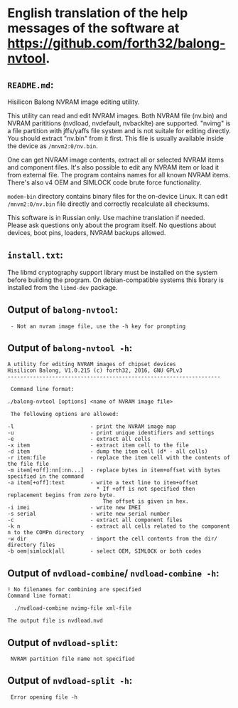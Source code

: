 # English translation of the help messages of the software at https://github.com/forth32/balong-nvtool.

## `README.md`:

Hisilicon Balong NVRAM image editing utility.

This utility can read and edit NVRAM images. Both NVRAM file (nv.bin) and NVRAM parititions (nvdload, nvdefault, nvbacklte) are supported. "nvimg" is a file partition with jffs/yaffs file system and is not suitale for editing directly. You should extract "nv.bin" from it first. This file is usually available inside the device as `/mnvm2:0/nv.bin`.

One can get NVRAM image contents, extract all or selected NVRAM items and component files. It's also possible to edit any NVRAM item or load it from external file. The program contains names for all known NVRAM items.  
There's also v4 OEM and SIMLOCK code brute force functionality.

`modem-bin` directory contains binary files for the on-device Linux. It can edit `/mnvm2:0/nv.bin` file directly and correctly recalculate all checksums.

This software is in Russian only. Use machine translation if needed.  
Please ask questions only about the program itself. No questions about devices, boot pins, loaders, NVRAM backups allowed.


## `install.txt`:

The libmd cryptography support library must be installed on the system before building the program. On debian-compatible systems this library is installed from the `libmd-dev` package.


## Output of `balong-nvtool`:

```
 - Not an nvram image file, use the -h key for prompting
```


## Output of `balong-nvtool -h`:

```
A utility for editing NVRAM images of chipset devices  
Hisilicon Balong, V1.0.215 (c) forth32, 2016, GNU GPLv3
-------------------------------------------------------------------

 Command line format:

./balong-nvtool [options] <name of NVRAM image file>

 The following options are allowed:

-l                        - print the NVRAM image map
-u                        - print unique identifiers and settings
-e                        - extract all cells
-x item                   - extract item cell to the file
-d item                   - dump the item cell (d* - all cells)
-r item:file              - replace the item cell with the contents of the file file
-m item[+off]:nn[:nn...]  - replace bytes in item+offset with bytes specified in the command
-a item[+off]:text        - write a text line to item+offset
                            * If +off is not specified then replacement begins from zero byte.
                              The offset is given in hex.
-i imei                   - write new IMEI
-s serial                 - write new serial number
-c                        - extract all component files
-k n                      - extract all cells related to the component n to the COMPn directory
-w dir                    - import the cell contents from the dir/ directory files
-b oem|simlock|all        - select OEM, SIMLOCK or both codes
```


## Output of `nvdload-combine`/ `nvdload-combine -h`:

```
! No filenames for combining are specified
Command line format:

  ./nvdload-combine nvimg-file xml-file

The output file is nvdload.nvd
```


## Output of `nvdload-split`:

```
 NVRAM partition file name not specified
```


## Output of `nvdload-split -h`:

```
 Error opening file -h
```

